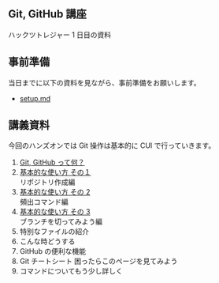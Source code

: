 ## Git, GitHub 講座

ハックツトレジャー 1 日目の資料

## 事前準備

当日までに以下の資料を見ながら、事前準備をお願いします。

- [setup.md](docs/setup.md)

## 講義資料

今回のハンズオンでは Git 操作は基本的に CUI で行っていきます。

1. [Git, GitHub って何？](lectures/01.md)
2. [基本的な使い方 その１](lectures/02.md)  
   リポジトリ作成編
3. [基本的な使い方 その 2](lectures/03.md)  
   頻出コマンド編
4. [基本的な使い方 その 3](leactures/04.md)  
   ブランチを切ってみよう編
5. 特別なファイルの紹介
6. こんな時どうする
7. GitHub の便利な機能
8. Git チートシート
   困ったらこのページを見てみよう
9. コマンドについてもう少し詳しく
